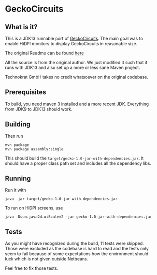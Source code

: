 # GeckoCircuits

## What is it?

This is a JDK13 runnable port of [GeckoCircuits](https://sourceforge.net/projects/geckocircuits/).
The main goal was to enable HiDPI monitors to display GeckoCircuits in reasonable size.

The original Readme can be found [here](README.txt)

All the source is from the original author. We just modified it such that it runs with JDK13 and also set up a more or less sane Maven project.

Technokrat GmbH takes no credit whatsoever on the original codebase.

## Prerequisites

To build, you need maven 3 installed and a more recent JDK. Everything from JDK9 to JDK13 should work.

## Building

Then run

```
mvn package
mvn package assembly:single
```

This should build the `target/gecko-1.0-jar-with-dependencies.jar`.
It should have a proper class path set and includes all the dependency libs.

## Running

Run it with

```java -jar target/gecko-1.0-jar-with-dependencies.jar```

To run on HiDPI screens, use

```java -Dsun.java2d.uiScale=2 -jar gecko-1.0-jar-with-dependencies.jar```

## Tests

As you might have recognized during the build, 11 tests were skipped. Those were excluded as the codebase is hard to read and the tests only seem to fail because of some expectations how the environment should luck which is not given outside Netbeans.

Feel free to fix those tests.